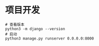# 项目开发
```shell
# 查看版本
python3 -m django --version
# 启动
python3 manage.py runserver 0.0.0.0:8000
```
